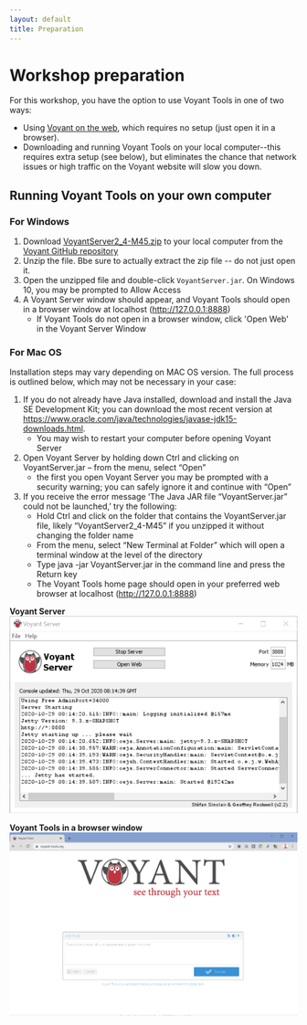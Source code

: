 ```yaml
---
layout: default
title: Preparation
---
```


# Workshop preparation 

For this workshop, you have the option to use Voyant Tools in one of two ways: 
- Using [Voyant on the web](https://voyant-tools.org/), which requires no setup (just open it in a browser).
- Downloading and running Voyant Tools on your local computer--this requires extra setup (see below), but eliminates the chance that network issues or high traffic on the Voyant website will slow you down. 

## Running Voyant Tools on your own computer
### For Windows
1. Download [VoyantServer2_4-M45.zip](https://github.com/sgsinclair/VoyantServer/releases/download/2.4.0-M45/VoyantServer2_4-M45.zip) to your local computer from the [Voyant GitHub repository](https://github.com/sgsinclair/VoyantServer/releases/tag/2.4.0-M45)
2. Unzip the file. Bbe sure to actually extract the zip file -- do not just open it.
3. Open the unzipped file and double-click ```VoyantServer.jar```. On Windows 10, you may be prompted to Allow Access
4. A Voyant Server window should appear, and Voyant Tools should open in a browser window at localhost (http://127.0.0.1:8888)
    * If Voyant Tools do not open in a browser window, click 'Open Web' in the Voyant Server Window

### For Mac OS 
Installation steps may vary depending on MAC OS version. The full process is outlined below, which may not be necessary in your case: 
1. If you do not already have Java installed, download and install the Java SE Development Kit; you can download the most recent version at https://www.oracle.com/java/technologies/javase-jdk15-downloads.html.
    * You may wish to restart your computer before opening Voyant Server
2. Open Voyant Server by holding down Ctrl and clicking on VoyantServer.jar – from the menu, select “Open”
    * the first you open Voyant Server you may be prompted with a security warning; you can safely ignore it and continue with “Open” 
3. If you receive the error message ‘The Java JAR file “VoyantServer.jar” could not be launched,’ try the following:
    * Hold Ctrl and click on the folder that contains the VoyantServer.jar file, likely “VoyantServer2_4-M45” if you unzipped it without changing the folder name
    * From the menu, select “New Terminal at Folder” which will open a terminal window at the level of the directory
    * Type  java -jar VoyantServer.jar in the command line and press the Return key 
    * The Voyant Tools home page should open in your preferred web browser at localhost (http://127.0.0.1:8888)


**Voyant Server**
![Voyant Server Window](figures/voyant-server.png)

**Voyant Tools in a browser window**
![Voyant Tools in a browser](figures/voyant-browser.png)
